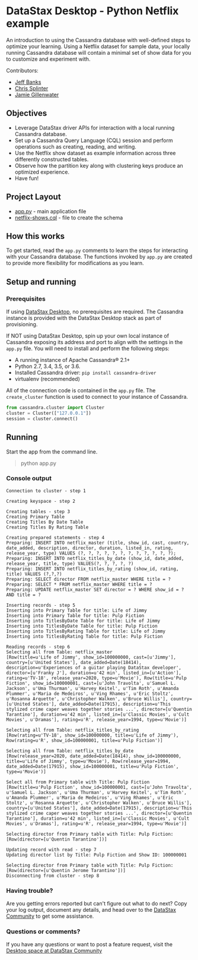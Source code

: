 # DataStax Desktop - Python Netflix example
An introduction to using the Cassandra database with well-defined steps to optimize your learning. Using a Netflix dataset for sample data, your locally running Cassandra database will contain a minimal set of show data for you to customize and experiment with.

Contributors:
* [Jeff Banks](https://github.com/jeffbanks)
* [Chris Splinter](https://github.com/csplinter)
* [Jamie Gillenwater](https://github.com/jgillenwater)

## Objectives

* Leverage DataStax driver APIs for interaction with a local running Cassandra database.
* Set up a Cassandra Query Language (CQL) session and perform operations such as creating, reading, and writing.
* Use the Netflix show dataset as example information across three differently constructed tables.
* Observe how the partition key along with clustering keys produce an optimized experience.
* Have fun!

## Project Layout

* [app.py](app.py) - main application file
* [netflix-shows.cql](netflix-shows.cql) - file to create the schema

## How this works
To get started, read the `app.py` comments to learn the steps for interacting with your Cassandra database. The functions invoked by `app.py` are created to provide more flexibility for modifications as you learn.

## Setup and running

### Prerequisites
If using [DataStax Desktop](https://www.datastax.com/blog/2020/05/learn-cassandra-datastax-desktop), no prerequisites are required. The Cassandra instance is provided with the DataStax Desktop stack as part of provisioning.

If NOT using DataStax Desktop, spin up your own local instance of Cassandra exposing its address and port to align with the settings in the `app.py` file.  You will need to install and perform the following steps:

* A running instance of Apache Cassandra® 2.1+
* Python 2.7, 3.4, 3.5, or 3.6.
* Installed Cassandra driver: `pip install cassandra-driver`
* virtualenv (recommended)

All of the connection code is contained in the `app.py` file.  The `create_cluster` function is used to connect to your instance of Cassandra.

```python
from cassandra.cluster import Cluster
cluster = Cluster(["127.0.0.1"])
session = cluster.connect()
```

## Running
Start the app from the command line.

> python app.py

### Console output

```
Connection to cluster - step 1

Creating keyspace - step 2

Creating tables - step 3
Creating Primary Table
Creating Titles By Date Table
Creating Titles By Rating Table

Creating prepared statements - step 4
Preparing: INSERT INTO netflix_master (title, show_id, cast, country, date_added, description, director, duration, listed_in, rating, release_year, type) VALUES (?, ?, ?, ?, ?, ?, ?, ?, ?, ?, ?, ?);
Preparing: INSERT INTO netflix_titles_by_date (show_id, date_added, release_year, title, type) VALUES(?, ?, ?, ?, ?)
Preparing: INSERT INTO netflix_titles_by_rating (show_id, rating, title) VALUES (?,?,?)
Preparing: SELECT director FROM netflix_master WHERE title = ?
Preparing: SELECT * FROM netflix_master WHERE title = ?
Preparing: UPDATE netflix_master SET director = ? WHERE show_id = ? AND title = ?

Inserting records - step 5
Inserting into Primary Table for title: Life of Jimmy
Inserting into Primary Table for title: Pulp Fiction
Inserting into TitlesByDate Table for title: Life of Jimmy
Inserting into TitlesByDate Table for title: Pulp Fiction
Inserting into TitlesByRating Table for title: Life of Jimmy
Inserting into TitlesByRating Table for title: Pulp Fiction

Reading records - step 6
Selecting all from Table: netflix_master
[Row(title=u'Life of Jimmy', show_id=100000000, cast=[u'Jimmy'], country=[u'United States'], date_added=Date(18414), description=u'Experiences of a guitar playing DataStax developer', director=[u'Franky J'], duration=u'42 min', listed_in=[u'Action'], rating=u'TV-18', release_year=2020, type=u'Movie'), Row(title=u'Pulp Fiction', show_id=100000001, cast=[u'John Travolta', u'Samuel L. Jackson', u'Uma Thurman', u'Harvey Keitel', u'Tim Roth', u'Amanda Plummer', u'Maria de Medeiros', u'Ving Rhames', u'Eric Stoltz', u'Rosanna Arquette', u'Christopher Walken', u'Bruce Willis'], country=[u'United States'], date_added=Date(17915), description=u'This stylized crime caper weaves together stories ...', director=[u'Quentin Tarantino'], duration=u'42 min', listed_in=[u'Classic Movies', u'Cult Movies', u'Dramas'], rating=u'R', release_year=1994, type=u'Movie')]

Selecting all from Table: netflix_titles_by_rating
[Row(rating=u'TV-18', show_id=100000000, title=u'Life of Jimmy'), Row(rating=u'R', show_id=100000001, title=u'Pulp Fiction')]

Selecting all from Table: netflix_titles_by_date
[Row(release_year=2020, date_added=Date(18414), show_id=100000000, title=u'Life of Jimmy', type=u'Movie'), Row(release_year=1994, date_added=Date(17915), show_id=100000001, title=u'Pulp Fiction', type=u'Movie')]

Select all from Primary table with Title: Pulp Fiction
[Row(title=u'Pulp Fiction', show_id=100000001, cast=[u'John Travolta', u'Samuel L. Jackson', u'Uma Thurman', u'Harvey Keitel', u'Tim Roth', u'Amanda Plummer', u'Maria de Medeiros', u'Ving Rhames', u'Eric Stoltz', u'Rosanna Arquette', u'Christopher Walken', u'Bruce Willis'], country=[u'United States'], date_added=Date(17915), description=u'This stylized crime caper weaves together stories ...', director=[u'Quentin Tarantino'], duration=u'42 min', listed_in=[u'Classic Movies', u'Cult Movies', u'Dramas'], rating=u'R', release_year=1994, type=u'Movie')]

Selecting director from Primary table with Title: Pulp Fiction:
[Row(director=[u'Quentin Tarantino'])]

Updating record with read - step 7
Updating director list by Title: Pulp Fiction and Show ID: 100000001

Selecting director from Primary table with Title: Pulp Fiction:
[Row(director=[u'Quentin Jerome Tarantino'])]
Disconnecting from cluster - step 8
```

### Having trouble?
Are you getting errors reported but can't figure out what to do next?  Copy your log output, document any details, and head over to the [DataStax Community](https://community.datastax.com/spaces/131/datastax-desktop.html) to get some assistance.

### Questions or comments?
If you have any questions or want to post a feature request, visit the [Desktop space at DataStax Community](https://community.datastax.com/spaces/131/datastax-desktop.html)
